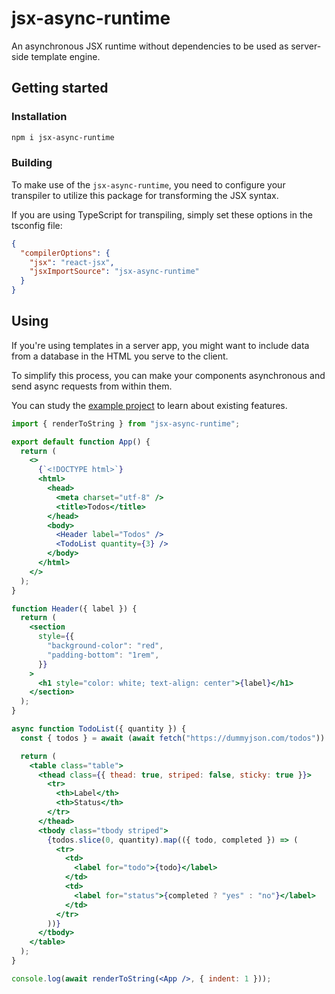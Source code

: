 # jsx-async-runtime

An asynchronous JSX runtime without dependencies to be used as server-side template engine.

## Getting started

### Installation

```bash
npm i jsx-async-runtime
```

### Building

To make use of the `jsx-async-runtime`, you need to configure your transpiler to utilize this package for transforming the JSX syntax.

If you are using TypeScript for transpiling, simply set these options in the tsconfig file:

```json
{
  "compilerOptions": {
    "jsx": "react-jsx",
    "jsxImportSource": "jsx-async-runtime"
  }
}
```

## Using

If you're using templates in a server app, you might want to include data from a database in the HTML you serve to the client.

To simplify this process, you can make your components asynchronous and send async requests from within them.

You can study the [example project](https://github.com/jeasx/jsx-async-runtime/tree/main/example) to learn about existing features.

```jsx
import { renderToString } from "jsx-async-runtime";

export default function App() {
  return (
    <>
      {`<!DOCTYPE html>`}
      <html>
        <head>
          <meta charset="utf-8" />
          <title>Todos</title>
        </head>
        <body>
          <Header label="Todos" />
          <TodoList quantity={3} />
        </body>
      </html>
    </>
  );
}

function Header({ label }) {
  return (
    <section
      style={{
        "background-color": "red",
        "padding-bottom": "1rem",
      }}
    >
      <h1 style="color: white; text-align: center">{label}</h1>
    </section>
  );
}

async function TodoList({ quantity }) {
  const { todos } = await (await fetch("https://dummyjson.com/todos")).json();

  return (
    <table class="table">
      <thead class={{ thead: true, striped: false, sticky: true }}>
        <tr>
          <th>Label</th>
          <th>Status</th>
        </tr>
      </thead>
      <tbody class="tbody striped">
        {todos.slice(0, quantity).map(({ todo, completed }) => (
          <tr>
            <td>
              <label for="todo">{todo}</label>
            </td>
            <td>
              <label for="status">{completed ? "yes" : "no"}</label>
            </td>
          </tr>
        ))}
      </tbody>
    </table>
  );
}

console.log(await renderToString(<App />, { indent: 1 }));
```

